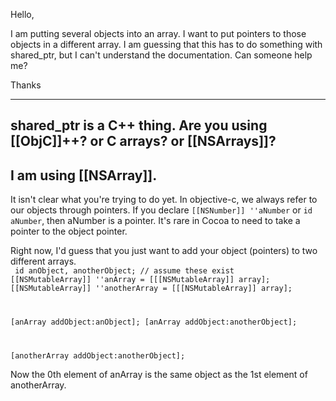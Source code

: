 

Hello,

I am putting several objects into an array. I want to put pointers to those objects in a different array. I am guessing that this has to do something with shared_ptr, but I can't understand the documentation. Can someone help me?

Thanks

----

shared_ptr is a C++ thing. Are you using [[ObjC]]++? or C arrays? or [[NSArrays]]?
----
I am using [[NSArray]].
----
It isn't clear what you're trying to do yet.  In objective-c, we always refer to our objects through pointers.  If you declare <code>[[NSNumber]] ''aNumber</code> or <code>id aNumber</code>, then aNumber is a pointer.  It's rare in Cocoa to need to take a pointer to the object pointer.

Right now, I'd guess that you just want to add your object (pointers) to two different arrays.  
<code>
id anObject, anotherObject; // assume these exist
[[NSMutableArray]] ''anArray = [[[NSMutableArray]] array];
[[NSMutableArray]] ''anotherArray = [[[NSMutableArray]] array];

[anArray addObject:anObject];
[anArray addObject:anotherObject];

[anotherArray addObject:anotherObject];
</code>

Now the 0th element of anArray is the same object as the 1st element of anotherArray.